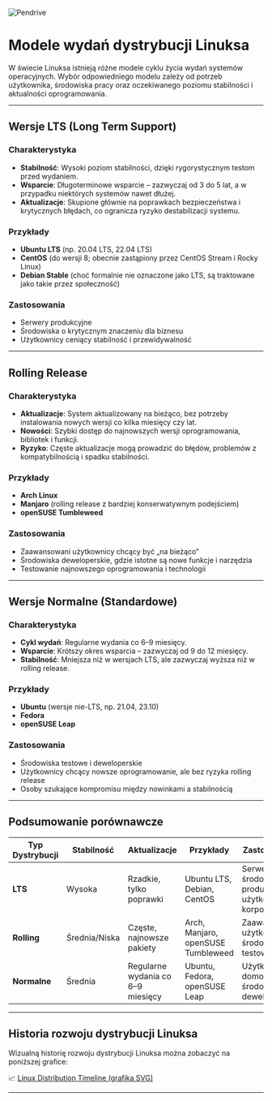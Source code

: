 
![Pendrive](1_03_1_distrolist.png)


# Modele wydań dystrybucji Linuksa

W świecie Linuksa istnieją różne modele cyklu życia wydań systemów operacyjnych. Wybór odpowiedniego modelu zależy od potrzeb użytkownika, środowiska pracy oraz oczekiwanego poziomu stabilności i aktualności oprogramowania.

---

## Wersje LTS (Long Term Support)

### Charakterystyka
- **Stabilność**: Wysoki poziom stabilności, dzięki rygorystycznym testom przed wydaniem.
- **Wsparcie**: Długoterminowe wsparcie – zazwyczaj od 3 do 5 lat, a w przypadku niektórych systemów nawet dłużej.
- **Aktualizacje**: Skupione głównie na poprawkach bezpieczeństwa i krytycznych błędach, co ogranicza ryzyko destabilizacji systemu.

### Przykłady
- **Ubuntu LTS** (np. 20.04 LTS, 22.04 LTS)
- **CentOS** (do wersji 8; obecnie zastąpiony przez CentOS Stream i Rocky Linux)
- **Debian Stable** (choć formalnie nie oznaczone jako LTS, są traktowane jako takie przez społeczność)

### Zastosowania
- Serwery produkcyjne
- Środowiska o krytycznym znaczeniu dla biznesu
- Użytkownicy ceniący stabilność i przewidywalność

---

## Rolling Release

### Charakterystyka
- **Aktualizacje**: System aktualizowany na bieżąco, bez potrzeby instalowania nowych wersji co kilka miesięcy czy lat.
- **Nowości**: Szybki dostęp do najnowszych wersji oprogramowania, bibliotek i funkcji.
- **Ryzyko**: Częste aktualizacje mogą prowadzić do błędów, problemów z kompatybilnością i spadku stabilności.

### Przykłady
- **Arch Linux**
- **Manjaro** (rolling release z bardziej konserwatywnym podejściem)
- **openSUSE Tumbleweed**

### Zastosowania
- Zaawansowani użytkownicy chcący być „na bieżąco”
- Środowiska deweloperskie, gdzie istotne są nowe funkcje i narzędzia
- Testowanie najnowszego oprogramowania i technologii

---

## Wersje Normalne (Standardowe)

### Charakterystyka
- **Cykl wydań**: Regularne wydania co 6–9 miesięcy.
- **Wsparcie**: Krótszy okres wsparcia – zazwyczaj od 9 do 12 miesięcy.
- **Stabilność**: Mniejsza niż w wersjach LTS, ale zazwyczaj wyższa niż w rolling release.

### Przykłady
- **Ubuntu** (wersje nie-LTS, np. 21.04, 23.10)
- **Fedora**
- **openSUSE Leap**

### Zastosowania
- Środowiska testowe i deweloperskie
- Użytkownicy chcący nowsze oprogramowanie, ale bez ryzyka rolling release
- Osoby szukające kompromisu między nowinkami a stabilnością

---

## Podsumowanie porównawcze

| Typ Dystrybucji | Stabilność     | Aktualizacje                         | Przykłady                    | Zastosowania                                     |
|-----------------|----------------|--------------------------------------|------------------------------|--------------------------------------------------|
| **LTS**         | Wysoka         | Rzadkie, tylko poprawki              | Ubuntu LTS, Debian, CentOS   | Serwery, środowiska produkcyjne, użytkownicy korporacyjni |
| **Rolling**     | Średnia/Niska  | Częste, najnowsze pakiety            | Arch, Manjaro, openSUSE Tumbleweed | Zaawansowani użytkownicy, środowiska testowe |
| **Normalne**    | Średnia        | Regularne wydania co 6–9 miesięcy    | Ubuntu, Fedora, openSUSE Leap | Użytkownicy domowi, środowiska deweloperskie     |

---

## Historia rozwoju dystrybucji Linuksa

Wizualną historię rozwoju dystrybucji Linuksa można zobaczyć na poniższej grafice:

📈 [Linux Distribution Timeline (grafika SVG)](https://upload.wikimedia.org/wikipedia/commons/8/8c/Linux_Distribution_Timeline_Dec._2020.svg)

---
